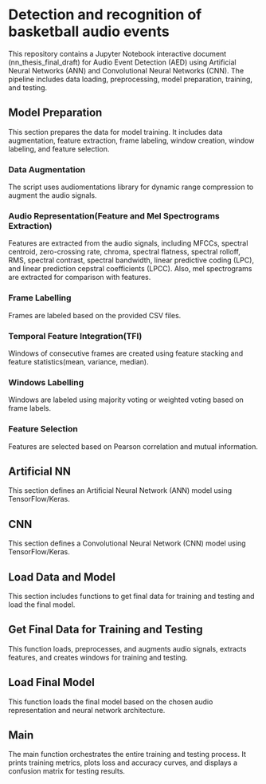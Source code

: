 # Detection and recognition of basketball audio events
This repository contains a Jupyter Notebook interactive document (nn_thesis_final_draft) for Audio Event Detection (AED) using Artificial Neural Networks (ANN) and Convolutional Neural Networks (CNN). The pipeline includes data loading, preprocessing, model preparation, training, and testing.

## Model Preparation
This section prepares the data for model training. It includes data augmentation, feature extraction, frame labeling, window creation, window labeling, and feature selection.

### Data Augmentation
The script uses audiomentations library for dynamic range compression to augment the audio signals.

### Audio Representation(Feature and Mel Spectrograms Extraction)
Features are extracted from the audio signals, including MFCCs, spectral centroid, zero-crossing rate, chroma, spectral flatness, spectral rolloff, RMS, spectral contrast, spectral bandwidth, linear predictive coding (LPC), and linear prediction cepstral coefficients (LPCC). Also, mel spectrograms are extracted for comparison with features.

### Frame Labelling
Frames are labeled based on the provided CSV files.

### Temporal Feature Integration(TFI)
Windows of consecutive frames are created using feature stacking and feature statistics(mean, variance, median).

### Windows Labelling
Windows are labeled using majority voting or weighted voting based on frame labels.

### Feature Selection
Features are selected based on Pearson correlation and mutual information.

## Artificial NN
This section defines an Artificial Neural Network (ANN) model using TensorFlow/Keras.

## CNN
This section defines a Convolutional Neural Network (CNN) model using TensorFlow/Keras.

## Load Data and Model
This section includes functions to get final data for training and testing and load the final model.

## Get Final Data for Training and Testing
This function loads, preprocesses, and augments audio signals, extracts features, and creates windows for training and testing.

## Load Final Model
This function loads the final model based on the chosen audio representation and neural network architecture.

## Main
The main function orchestrates the entire training and testing process. It prints training metrics, plots loss and accuracy curves, and displays a confusion matrix for testing results.
